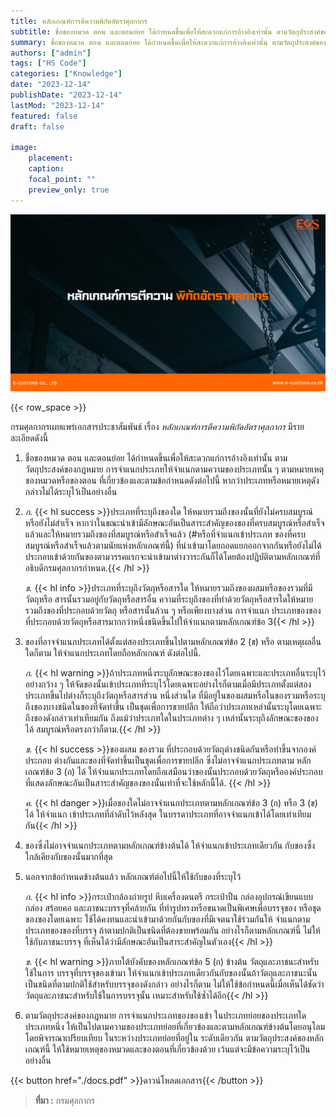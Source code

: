 ```yaml
---
title: หลักเกณฑ์การตีความพิกัดอัตราศุลกากร
subtitle: ชื่อของหมวด ตอน และตอนย่อย ได้กำหนดขึ้นเพื่อให้สะดวกแก่การอ้างอิงเท่านั้น ตามวัตถุประสงค์ของกฎหมาย การจำแนกประเภทให้จำแนกตามความของประเภทนั้น ๆ ตามหมายเหตุของหมวดหรือของตอน ที่เกี่ยวข้องและตามข้อกำหนด
summary: ชื่อของหมวด ตอน และตอนย่อย ได้กำหนดขึ้นเพื่อให้สะดวกแก่การอ้างอิงเท่านั้น ตามวัตถุประสงค์ของกฎหมาย การจำแนกประเภทให้จำแนกตามความของประเภทนั้น ๆ ตามหมายเหตุของหมวดหรือของตอน ที่เกี่ยวข้องและตามข้อกำหนด
authors: ["admin"]
tags: ["HS Code"]
categories: ["Knowledge"]
date: "2023-12-14"
publishDate: "2023-12-14"
lastMod: "2023-12-14"
featured: false
draft: false

image:
    placement:
    caption: 
    focal_point: ""
    preview_only: true
---
```


![](featured.png)

{{< row_space >}}

กรมศุลกากรเผยแพร่เอกสารประชาสัมพันธ์ เรื่อง *หลักเกณฑ์การตีความพิกัดอัตราศุลกากร* มีรายละเอียดดังนี้

1.	ชื่อของหมวด ตอน และตอนย่อย ได้กำหนดขึ้นเพื่อให้สะดวกแก่การอ้างอิงเท่านั้น ตามวัตถุประสงค์ของกฎหมาย การจำแนกประเภทให้จำแนกตามความของประเภทนั้น ๆ ตามหมายเหตุของหมวดหรือของตอน ที่เกี่ยวข้องและตามข้อกำหนดดังต่อไปนี้ หากว่าประเภทหรือหมายเหตุดังกล่าวไม่ได้ระบุไว้เป็นอย่างอื่น
2.	*ก.* {{< hl success >}}ประเภทที่ระบุถึงของใด ให้หมายรวมถึงของนั้นที่ยังไม่ครบสมบูรณ์หรือยังไม่สำเร็จ หากว่าในขณะนำเข้ามีลักษณะอันเป็นสาระสำคัญของของที่ครบสมบูรณ์หรือสำเร็จแล้วและให้หมายรวมถึงของที่สมบูรณ์หรือสำเร็จแล้ว (#หรือที่จำแนกเข้าประเภท ของที่ครบสมบูรณ์หรือสำเร็จแล้วตามนัยแห่งหลักเกณฑ์นี้) ที่นำเข้ามาโดยถอดแยกออกจากกันหรือยังไม่ได้ประกอบเข้าด้วยกันของตามวรรคแรกจะนำเข้ามาต่างวาระกันก็ได้โดยต้องปฏิบัติตามหลักเกณฑ์ที่อธิบดีกรมศุลกากรกำหนด.{{< /hl >}}  

    *ข.* {{< hl info >}}ประเภทที่ระบุถึงวัตถุหรือสารใด ให้หมายรวมถึงของผสมหรือของรวมที่มีวัตถุหรือ สารนั้นรวมอยู่กับวัตถุหรือสารอื่น ความที่ระบุถึงของที่ทำด้วยวัตถุหรือสารใดให้หมาย รวมถึงของที่ประกอบด้วยวัตถุ หรือสารนั้นล้วน ๆ หรือเพียงบางส่วน การจำแนก ประเภทของของที่ประกอบด้วยวัตถุหรือสารมากกว่าหนึ่งชนิดขึ้นไปให้จำแนกตามหลักเกณฑ์ข้อ 3{{< /hl >}}
3.	ของที่อาจจำแนกประเภทได้ตั้งแต่สองประเภทขึ้นไปตามหลักเกณฑ์ข้อ 2 (ข) หรือ ตามเหตุผลอื่นใดก็ตาม ให้จำแนกประเภทโดยถือหลักเกณฑ์ ดังต่อไปนี้.  

    *ก.* {{< hl warning >}}ถ้าประเภทหนึ่งระบุลักษณะของของไว้โดยเฉพาะและประเภทอื่นระบุไว้อย่างกว้าง ๆ ให้จัดของนั้นเข้าประเภทที่ระบุไว้โดยเฉพาะอย่างไรก็ตามเมื่อมีประเภทตั้งแต่สองประเภทขึ้นไปต่างก็ระบุถึงวัตถุหรือสารส่วน หนึ่งส่วนใด ที่มีอยู่ในของผสมหรือในของรวมหรือระบุถึงของบางชนิดในของที่จัดทำขึ้น เป็นชุดเพื่อการขายปลีก ให้ถือว่าประเภทเหล่านั้นระบุโดยเฉพาะถึงของดังกล่าวเท่าเทียมกัน ถึงแม้ว่าประเภทใดในประเภทต่าง ๆ เหล่านั้นระบุถึงลักษณะของของได้ สมบูรณ์หรือตรงกว่าก็ตาม.{{< /hl >}} 

    *ข.* {{< hl success  >}}ของผสม ของรวม ที่ประกอบด้วยวัตถุต่างชนิดกันหรือทำขึ้นจากองค์ประกอบ ต่างกันและของที่จัดทำขึ้นเป็นชุดเพื่อการขายปลีก ซึ่งไม่อาจจำแนกประเภทตาม หลักเกณฑ์ข้อ 3 (ก) ได้ ให้จำแนกประเภทโดยถือเสมือนว่าของนั้นประกอบด้วยวัตถุหรือองค์ประกอบที่แสดงลักษณะอันเป็นสาระสำคัญของของนั้นเท่าที่จะใช้หลักนี้ได้.  {{< /hl >}}  

    *ค.* {{< hl danger >}}เมื่อของใดไม่อาจจำแนกประเภทตามหลักเกณฑ์ข้อ 3 (ก) หรือ 3 (ข) ได้ ให้จำแนก เข้าประเภทที่ลำดับไว้หลังสุด ในบรรดาประเภทที่อาจจำแนกเข้าได้โดยเท่าเทียมกัน{{< /hl >}} 

4.	ของซึ่งไม่อาจจำแนกประเภทตามหลักเกณฑ์ข้างต้นได้ ให้จำแนกเข้าประเภทเดียวกัน กับของซึ่งใกล้เคียงกับของนั้นมากที่สุด
5.	นอกจากข้อกำหนดข้างต้นแล้ว หลักเกณฑ์ต่อไปนี้ให้ใช้กับของที่ระบุไว้ 

    *ก.* {{< hl info >}}กระเป๋ากล้องถ่ายรูป หีบเครื่องดนตรี กระเป๋าปืน กล่องอุปกรณ์เขียนแบบ กล่อง สร้อยคอ และภาชนะบรรจุที่คล้ายกัน ที่ทำรูปทรงหรือขนาดเป็นพิเศษเพื่อบรรจุของ หรือชุดของของโดยเฉพาะ ใช้ได้คงทนและนำเข้ามาด้วยกันกับของที่มีเจตนาใช้ร่วมกันให้ จำแนกตามประเภทของของที่บรรจุ ถ้าตามปกติเป็นชนิดที่ต้องขายพร้อมกัน อย่างไรก็ตามหลักเกณฑ์นี้ ไม่ให้ใช้กับภาชนะบรรจุ ที่เห็นได้ว่ามีลักษณะอันเป็นสาระสำคัญในตัวเอง{{< /hl >}} 

    *ข.* {{< hl warning >}}ภายใต้บังคับของหลักเกณฑ์ข้อ 5 (ก) ข้างต้น วัตถุและภาชนะสำหรับใช้ในการ บรรจุที่บรรจุของเข้ามา ให้จำแนกเข้าประเภทเดียวกันกับของนั้นถ้าวัตถุและภาชนะนั้น เป็นชนิดที่ตามปกติใช้สำหรับบรรจุของดังกล่าว อย่างไรก็ตาม ไม่ให้ใช้ข้อกำหนดนี้เมื่อเห็นได้ชัดว่าวัตถุและภาชนะสำหรับใช้ในการบรรจุนั้น เหมาะสำหรับใช้ซ้ำได้อีก{{< /hl >}} 

6.	ตามวัตถุประสงค์ของกฎหมาย การจำแนกประเภทของของเข้า ในประเภทย่อยของประเภทใดประเภทหนึ่ง ให้เป็นไปตามความของประเภทย่อยที่เกี่ยวข้องและตามหลักเกณฑ์ข้างต้นโดยอนุโลม โดยพิจารณาเปรียบเทียบ ในระหว่างประเภทย่อยที่อยู่ใน ระดับเดียวกัน ตามวัตถุประสงค์ของหลักเกณฑ์นี้ ให้ใช้หมายเหตุของหมวดและของตอนที่เกี่ยวข้องด้วย เว้นแต่จะมีข้อความระบุไว้เป็นอย่างอื่น





{{< button href="./docs.pdf" >}}ดาวน์โหลดเอกสาร{{< /button >}}


> **ที่มา :** กรมศุลกากร

